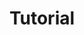 ---
layout: posts_by_category
categories: tutorial
title: Tutorial
permalink: /category/tutorial
---